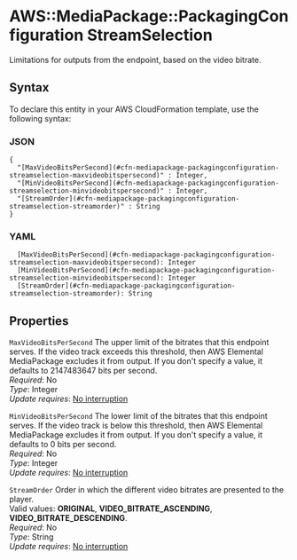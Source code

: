 # AWS::MediaPackage::PackagingConfiguration StreamSelection<a name="aws-properties-mediapackage-packagingconfiguration-streamselection"></a>

Limitations for outputs from the endpoint, based on the video bitrate\. 

## Syntax<a name="aws-properties-mediapackage-packagingconfiguration-streamselection-syntax"></a>

To declare this entity in your AWS CloudFormation template, use the following syntax:

### JSON<a name="aws-properties-mediapackage-packagingconfiguration-streamselection-syntax.json"></a>

```
{
  "[MaxVideoBitsPerSecond](#cfn-mediapackage-packagingconfiguration-streamselection-maxvideobitspersecond)" : Integer,
  "[MinVideoBitsPerSecond](#cfn-mediapackage-packagingconfiguration-streamselection-minvideobitspersecond)" : Integer,
  "[StreamOrder](#cfn-mediapackage-packagingconfiguration-streamselection-streamorder)" : String
}
```

### YAML<a name="aws-properties-mediapackage-packagingconfiguration-streamselection-syntax.yaml"></a>

```
  [MaxVideoBitsPerSecond](#cfn-mediapackage-packagingconfiguration-streamselection-maxvideobitspersecond): Integer
  [MinVideoBitsPerSecond](#cfn-mediapackage-packagingconfiguration-streamselection-minvideobitspersecond): Integer
  [StreamOrder](#cfn-mediapackage-packagingconfiguration-streamselection-streamorder): String
```

## Properties<a name="aws-properties-mediapackage-packagingconfiguration-streamselection-properties"></a>

`MaxVideoBitsPerSecond`  <a name="cfn-mediapackage-packagingconfiguration-streamselection-maxvideobitspersecond"></a>
The upper limit of the bitrates that this endpoint serves\. If the video track exceeds this threshold, then AWS Elemental MediaPackage excludes it from output\. If you don't specify a value, it defaults to 2147483647 bits per second\.   
*Required*: No  
*Type*: Integer  
*Update requires*: [No interruption](https://docs.aws.amazon.com/AWSCloudFormation/latest/UserGuide/using-cfn-updating-stacks-update-behaviors.html#update-no-interrupt)

`MinVideoBitsPerSecond`  <a name="cfn-mediapackage-packagingconfiguration-streamselection-minvideobitspersecond"></a>
The lower limit of the bitrates that this endpoint serves\. If the video track is below this threshold, then AWS Elemental MediaPackage excludes it from output\. If you don't specify a value, it defaults to 0 bits per second\.   
*Required*: No  
*Type*: Integer  
*Update requires*: [No interruption](https://docs.aws.amazon.com/AWSCloudFormation/latest/UserGuide/using-cfn-updating-stacks-update-behaviors.html#update-no-interrupt)

`StreamOrder`  <a name="cfn-mediapackage-packagingconfiguration-streamselection-streamorder"></a>
Order in which the different video bitrates are presented to the player\.  
Valid values: **ORIGINAL**, **VIDEO\_BITRATE\_ASCENDING**, **VIDEO\_BITRATE\_DESCENDING**\.  
*Required*: No  
*Type*: String  
*Update requires*: [No interruption](https://docs.aws.amazon.com/AWSCloudFormation/latest/UserGuide/using-cfn-updating-stacks-update-behaviors.html#update-no-interrupt)